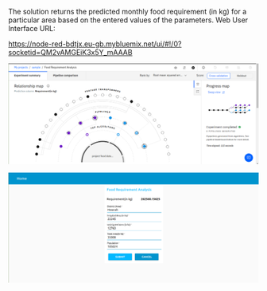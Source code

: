 The solution returns the predicted monthly food requirement (in kg) for a particular area based on the entered values of the parameters.
Web User Interface URL:

https://node-red-bdtjx.eu-gb.mybluemix.net/ui/#!/0?socketid=QM2vAMGEiK3x5Y_mAAAB

![alt tag](https://github.com/adey99/food_requirement_analysis/blob/master/Steps%20Screenshots/Run_model_proof.png)

![alt tag](https://github.com/adey99/food_requirement_analysis/blob/master/Steps%20Screenshots/Food_Requirement_UI.png)
